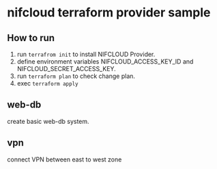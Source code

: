 # nifcloud terraform provider sample

## How to run
1. run `terrafrom init` to install NIFCLOUD Provider.
2. define environment variables NIFCLOUD_ACCESS_KEY_ID and NIFCLOUD_SECRET_ACCESS_KEY. 
3. run `terraform plan` to check change plan.
4. exec `terraform apply`


## web-db
create basic web-db system.

## vpn
connect VPN between east to west zone
